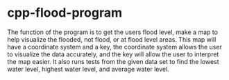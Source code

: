 # cpp-flood-program
The function of the program is to get the users flood level, make a map to help visualize the flooded, not flood, or at flood level areas.
This map will have a coordinate system and a key, the coordinate system allows the user to visualize the data accurately, and the key will allow the user to interpret the map easier.
It also runs tests from the given data set to find the lowest water level, highest water level, and average water level. 

